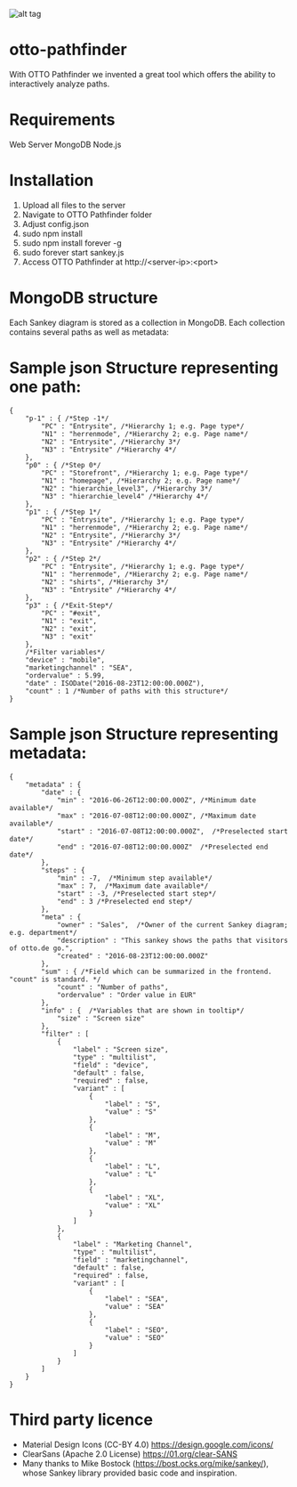 ![alt tag](https://raw.githubusercontent.com/otto-pathfinder/otto-pathfinder/master/pathfinder.png)


# otto-pathfinder
With OTTO Pathfinder we invented a great tool which offers the ability to interactively analyze paths.


# Requirements
Web Server
MongoDB
Node.js


# Installation
1. Upload all files to the server 
2. Navigate to OTTO Pathfinder folder
3. Adjust config.json
4. sudo npm install
5. sudo npm install forever -g
6. sudo forever start sankey.js
7. Access OTTO Pathfinder at http://\<server-ip\>:\<port\>


# MongoDB structure
Each Sankey diagram is stored as a collection in MongoDB. Each collection contains several paths as well as metadata:


# Sample json Structure representing one path:
```
{
    "p-1" : { /*Step -1*/
        "PC" : "Entrysite", /*Hierarchy 1; e.g. Page type*/
        "N1" : "herrenmode", /*Hierarchy 2; e.g. Page name*/
        "N2" : "Entrysite", /*Hierarchy 3*/
        "N3" : "Entrysite" /*Hierarchy 4*/
    },
    "p0" : { /*Step 0*/
        "PC" : "Storefront", /*Hierarchy 1; e.g. Page type*/
        "N1" : "homepage", /*Hierarchy 2; e.g. Page name*/
        "N2" : "hierarchie_level3", /*Hierarchy 3*/
        "N3" : "hierarchie_level4" /*Hierarchy 4*/
    },
    "p1" : { /*Step 1*/
        "PC" : "Entrysite", /*Hierarchy 1; e.g. Page type*/
        "N1" : "herrenmode", /*Hierarchy 2; e.g. Page name*/
        "N2" : "Entrysite", /*Hierarchy 3*/
        "N3" : "Entrysite" /*Hierarchy 4*/
    },
    "p2" : { /*Step 2*/
        "PC" : "Entrysite", /*Hierarchy 1; e.g. Page type*/
        "N1" : "herrenmode", /*Hierarchy 2; e.g. Page name*/
        "N2" : "shirts", /*Hierarchy 3*/
        "N3" : "Entrysite" /*Hierarchy 4*/
    },
    "p3" : { /*Exit-Step*/
        "PC" : "#exit",
        "N1" : "exit",
        "N2" : "exit",
        "N3" : "exit"
    },
    /*Filter variables*/
    "device" : "mobile",
    "marketingchannel" : "SEA",
    "ordervalue" : 5.99,
    "date" : ISODate("2016-08-23T12:00:00.000Z"),
    "count" : 1 /*Number of paths with this structure*/
}
```


# Sample json Structure representing metadata:
```
{
    "metadata" : {
        "date" : {
            "min" : "2016-06-26T12:00:00.000Z", /*Minimum date available*/
            "max" : "2016-07-08T12:00:00.000Z", /*Maximum date available*/
            "start" : "2016-07-08T12:00:00.000Z",  /*Preselected start date*/
            "end" : "2016-07-08T12:00:00.000Z"  /*Preselected end date*/
        },
        "steps" : {
            "min" : -7,  /*Minimum step available*/
            "max" : 7,  /*Maximum date available*/
            "start" : -3, /*Preselected start step*/
            "end" : 3 /*Preselected end step*/
        },
        "meta" : {
            "owner" : "Sales",  /*Owner of the current Sankey diagram; e.g. department*/
            "description" : "This sankey shows the paths that visitors of otto.de go.",
            "created" : "2016-08-23T12:00:00.000Z"
        },
        "sum" : { /*Field which can be summarized in the frontend. "count" is standard. */
            "count" : "Number of paths",
            "ordervalue" : "Order value in EUR"
        },
        "info" : {  /*Variables that are shown in tooltip*/
            "size" : "Screen size"
        },
        "filter" : [ 
            {
                "label" : "Screen size",
                "type" : "multilist",
                "field" : "device",
                "default" : false,
                "required" : false,
                "variant" : [ 
                    {
                        "label" : "S",
                        "value" : "S"
                    }, 
                    {
                        "label" : "M",
                        "value" : "M"
                    }, 
                    {
                        "label" : "L",
                        "value" : "L"
                    }, 
                    {
                        "label" : "XL",
                        "value" : "XL"
                    }
                ]
            }, 
            {
                "label" : "Marketing Channel",
                "type" : "multilist",
                "field" : "marketingchannel",
                "default" : false,
                "required" : false,
                "variant" : [ 
                    {
                        "label" : "SEA",
                        "value" : "SEA"
                    }, 
                    {
                        "label" : "SEO",
                        "value" : "SEO"
                    }
                ]
            }
        ]
    }
}
```

# Third party licence 
- Material Design Icons (CC-BY 4.0) https://design.google.com/icons/ 
- ClearSans (Apache 2.0 License) https://01.org/clear-SANS 
- Many thanks to Mike Bostock (https://bost.ocks.org/mike/sankey/), whose Sankey library provided basic code and inspiration.
